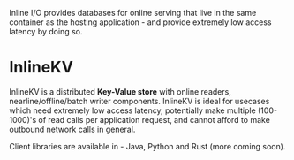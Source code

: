 Inline I/O provides databases for online serving that live in the same container as the hosting application - and provide extremely low access latency by doing so.

# InlineKV
InlineKV is a distributed **Key-Value store** with online readers, nearline/offline/batch writer components. InlineKV is ideal for usecases which need extremely low access latency, potentially make multiple (100-1000)'s of read calls per application request, and cannot afford to make outbound network calls in general. 

Client libraries are available in - Java, Python and Rust (more coming soon).

